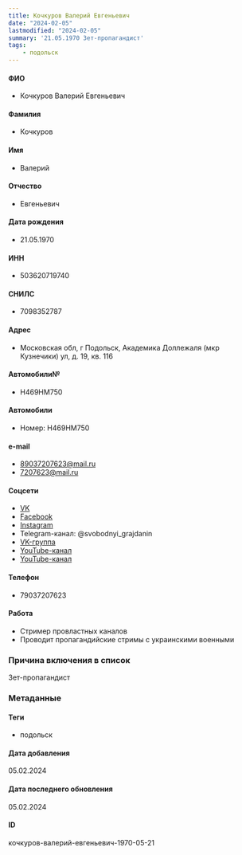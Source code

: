 ```yaml
---
title: Кочкуров Валерий Евгеньевич
date: "2024-02-05"
lastmodified: "2024-02-05"
summary: '21.05.1970 Зет-пропагандист'
tags: 
    - подольск
---
```

<!--# pp2-->
<!--## Фигурант-->
<!--### Личные данные-->
#### ФИО
- Кочкуров Валерий Евгеньевич
#### Фамилия
- Кочкуров
#### Имя
- Валерий
#### Отчество
- Евгеньевич
#### Дата рождения
- 21.05.1970
#### ИНН
- 503620719740
#### СНИЛС
- 7098352787
#### Адрес
- Московская обл, г Подольск, Академика Доллежаля (мкр Кузнечики) ул, д. 19, кв. 116
#### Автомобили№
- Н469НМ750
#### Автомобили
- Номер: Н469НМ750
#### e-mail
- 89037207623@mail.ru
- 7207623@mail.ru
#### Соцсети
- [VK](https://vk.com/id59759225)
- [Facebook](https://www.facebook.com/valeriy.kochkurov)
- [Instagram](instagram.com/ko4kyp)
- Telegram-канал: @svobodnyi_grajdanin
- [VK-группа](https://vk.com/club162235956)
- [YouTube-канал](https://www.youtube.com/channel/UCEX6FG3TQML4yn8OHbjJVrg/featured)
- [YouTube-канал](https://www.youtube.com/channel/UC0dcZBC7_7Sq6g-pADxFttQ)
#### Телефон
- 79037207623
#### Работа
- Стример провластных каналов
- Проводит пропагандийские стримы с украинскими военными
### Причина включения в список
Зет-пропагандист
### Метаданные
#### Теги
- подольск
#### Дата добавления
05.02.2024
#### Дата последнего обновления
05.02.2024
#### ID
кочкуров-валерий-евгеньевич-1970-05-21
<!--## END;-->
